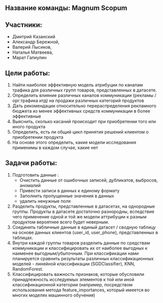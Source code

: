 ## Название команды: Magnum Scopum
## Участники: 
- Дмитрий Казанский 
- Александр Бережной, 
- Валерий Лысиков, 
- Наталья Матвеева, 
- Марат Галиулин

## Цели работы:

1. Hайти наиболее эффективную модель атрибуции по каналам трафика для различных групп товаров, представленных в датасете.
2. Определить влияние различных каналов коммуникации (рекламы / орг.трафика итд) на продажи различных категорий продуктов
3. Дать рекомендации относительно перераспределения рекламного бюджета из менее эффективных средств коммуникации в более эффективные
4. Выяснить, сколько касаний происходит при приобретении того или иного продукта
5. Определить, есть ли общий цикл принятия решений клиентом о приобретении продукта
6. На основе этого определить, какие модели исследования применимы в каждом случае, какие нет


## Задачи работы: 

1. Подготовить данные :
    * Очистить данные от ошибочных записей, дубликатов, выбросов, аномалий
    * Привести записи в данных к единому формату
    * Заполнить пропущенные значения в данных
    * удалить ненужные поля
2. Разделить продукты, представленные в датасетах, на однородные группы. Продукты в датасете достаточно разнородны, вследствие чего применение одной и той же модели аттрибуции к разным продуктом вероятнее всего будет неверным.
3. Соединить табличные данные в единый датасет / сводную таблицу на основе данных клиентов (user_id, user_phone), представленных в таблицах.
4. Внутри каждой группы товаров разделить данные по средствам коммуникации и классифицировать их от наиболее выгодных к наименее выгодным/убыточным. При классификации нами планируется сравнить результаты различных классификационных моделей - линейной классификации (SGDClassifier), KNN, RandomForest. 
5. Классифицировать важность признаков, которые обусловили принадлежность исследуемых элементов к той или иной классификационной категории (например, посредством использования метода feature_importances, который имеется во многих моделях машинного обучения)